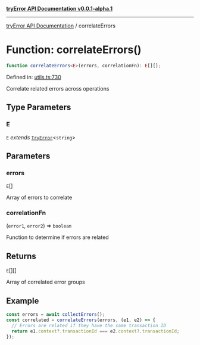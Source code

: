 [**tryError API Documentation v0.0.1-alpha.1**](../index.md)

---

[tryError API Documentation](../index.md) / correlateErrors

# Function: correlateErrors()

```ts
function correlateErrors<E>(errors, correlationFn): E[][];
```

Defined in: [utils.ts:730](https://github.com/oconnorjohnson/try-error/blob/e3ae0308069a4fba073f4543d527ad76373db795/src/utils.ts#L730)

Correlate related errors across operations

## Type Parameters

### E

`E` _extends_ [`TryError`](../interfaces/TryError.md)\<`string`\>

## Parameters

### errors

`E`[]

Array of errors to correlate

### correlationFn

(`error1`, `error2`) => `boolean`

Function to determine if errors are related

## Returns

`E`[][]

Array of correlated error groups

## Example

```typescript
const errors = await collectErrors();
const correlated = correlateErrors(errors, (e1, e2) => {
  // Errors are related if they have the same transaction ID
  return e1.context?.transactionId === e2.context?.transactionId;
});
```
